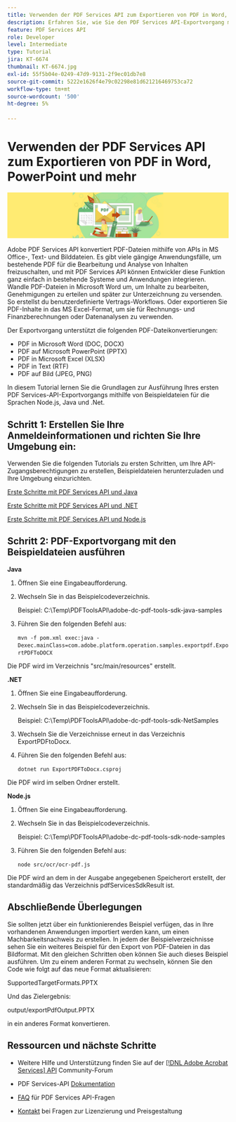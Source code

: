 ```yaml
---
title: Verwenden der PDF Services API zum Exportieren von PDF in Word, PowerPoint und mehr
description: Erfahren Sie, wie Sie den PDF Services API-Exportvorgang mithilfe von Beispieldateien für die Sprachen Node.js, Java und .Net ausführen.
feature: PDF Services API
role: Developer
level: Intermediate
type: Tutorial
jira: KT-6674
thumbnail: KT-6674.jpg
exl-id: 55f5b04e-0249-47d9-9131-2f9ec01db7e8
source-git-commit: 5222e1626f4e79c02298e81d621216469753ca72
workflow-type: tm+mt
source-wordcount: '500'
ht-degree: 5%

---
```


# Verwenden der PDF Services API zum Exportieren von PDF in Word, PowerPoint und mehr

![PDF Hero Image erstellen](assets/ExportPDF_hero.jpg)

Adobe PDF Services API konvertiert PDF-Dateien mithilfe von APIs in MS Office-, Text- und Bilddateien. Es gibt viele gängige Anwendungsfälle, um bestehende PDF für die Bearbeitung und Analyse von Inhalten freizuschalten, und mit PDF Services API können Entwickler diese Funktion ganz einfach in bestehende Systeme und Anwendungen integrieren. Wandle PDF-Dateien in Microsoft Word um, um Inhalte zu bearbeiten, Genehmigungen zu erteilen und später zur Unterzeichnung zu versenden. So erstellst du benutzerdefinierte Vertrags-Workflows. Oder exportieren Sie PDF-Inhalte in das MS Excel-Format, um sie für Rechnungs- und Finanzberechnungen oder Datenanalysen zu verwenden.

Der Exportvorgang unterstützt die folgenden PDF-Dateikonvertierungen:

* PDF in Microsoft Word (DOC, DOCX)
* PDF auf Microsoft PowerPoint (PPTX)
* PDF in Microsoft Excel (XLSX)
* PDF in Text (RTF)
* PDF auf Bild (JPEG, PNG)

In diesem Tutorial lernen Sie die Grundlagen zur Ausführung Ihres ersten PDF Services-API-Exportvorgangs mithilfe von Beispieldateien für die Sprachen Node.js, Java und .Net.

## Schritt 1: Erstellen Sie Ihre Anmeldeinformationen und richten Sie Ihre Umgebung ein:

Verwenden Sie die folgenden Tutorials zu ersten Schritten, um Ihre API-Zugangsberechtigungen zu erstellen, Beispieldateien herunterzuladen und Ihre Umgebung einzurichten.

[Erste Schritte mit PDF Services API und Java](gettingstartedjava.md)

[Erste Schritte mit PDF Services API und .NET](gettingstartednet.md)

[Erste Schritte mit PDF Services API und Node.js](createpdffromhtml.md)

## Schritt 2: PDF-Exportvorgang mit den Beispieldateien ausführen

**Java**

1. Öffnen Sie eine Eingabeaufforderung.

1. Wechseln Sie in das Beispielcodeverzeichnis.

   Beispiel: C:\Temp\PDFToolsAPI\adobe-dc-pdf-tools-sdk-java-samples

1. Führen Sie den folgenden Befehl aus:

   `mvn -f pom.xml exec:java -Dexec.mainClass=com.adobe.platform.operation.samples.exportpdf.ExportPDFToDOCX`

Die PDF wird im Verzeichnis &quot;src/main/resources&quot; erstellt.

**.NET**

1. Öffnen Sie eine Eingabeaufforderung.

1. Wechseln Sie in das Beispielcodeverzeichnis.

   Beispiel: C:\Temp\PDFToolsAPI\adobe-dc-pdf-tools-sdk-NetSamples

1. Wechseln Sie die Verzeichnisse erneut in das Verzeichnis ExportPDFtoDocx.

1. Führen Sie den folgenden Befehl aus:

   `dotnet run ExportPDFToDocx.csproj`

Die PDF wird im selben Ordner erstellt.

**Node.js**

1. Öffnen Sie eine Eingabeaufforderung.

1. Wechseln Sie in das Beispielcodeverzeichnis.

   Beispiel: C:\Temp\PDFToolsAPI\adobe-dc-pdf-tools-sdk-node-samples

1. Führen Sie den folgenden Befehl aus:

   `node src/ocr/ocr-pdf.js`

Die PDF wird an dem in der Ausgabe angegebenen Speicherort erstellt, der standardmäßig das Verzeichnis pdfServicesSdkResult ist.

## Abschließende Überlegungen

Sie sollten jetzt über ein funktionierendes Beispiel verfügen, das in Ihre vorhandenen Anwendungen importiert werden kann, um einen Machbarkeitsnachweis zu erstellen. In jedem der Beispielverzeichnisse sehen Sie ein weiteres Beispiel für den Export von PDF-Dateien in das Bildformat. Mit den gleichen Schritten oben können Sie auch dieses Beispiel ausführen. Um zu einem anderen Format zu wechseln, können Sie den Code wie folgt auf das neue Format aktualisieren:

SupportedTargetFormats.PPTX

Und das Zielergebnis:

output/exportPdfOutput.PPTX

in ein anderes Format konvertieren.

## Ressourcen und nächste Schritte

* Weitere Hilfe und Unterstützung finden Sie auf der [[!DNL Adobe Acrobat Services] API](https://community.adobe.com/t5/document-cloud-sdk/bd-p/Document-Cloud-SDK?page=1&amp;sort=latest_replies&amp;filter=all) Community-Forum

* PDF Services-API [Dokumentation](https://www.adobe.com/go/pdftoolsapi_doc)

* [FAQ](https://community.adobe.com/t5/document-cloud-sdk/faq-for-document-services-pdf-tools-api/m-p/10726197) für PDF Services API-Fragen

* [Kontakt](https://www.adobe.com/go/pdftoolsapi_requestform) bei Fragen zur Lizenzierung und Preisgestaltung
